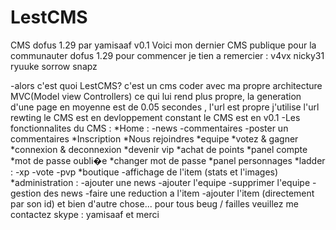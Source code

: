 LestCMS
=======

CMS dofus 1.29 par yamisaaf v0.1
Voici mon dernier CMS publique pour la communauter dofus 1.29
pour commencer je tien a remercier  : 
v4vx
nicky31
ryuuke
sorrow
snapz

-alors c'est quoi LestCMS?
c'est un cms coder avec ma propre architecture MVC(Model view Controllers) ce qui lui rend plus propre, la generation d'une page
en  moyenne est de 0.05 secondes , l'url est propre j'utilise l'url rewting
le CMS est en devloppement constant 
le CMS est en v0.1
-Les fonctionnalites du CMS : 
*Home : 
-news
-commentaires
-poster un commentaires
*Inscription
*Nous rejoindres
*equipe
*votez & gagner
*connexion & deconnexion
*devenir vip
*achat de points
*panel compte
*mot de passe oubli�e
*changer mot de passe
*panel personnages
*ladder : 
-xp
-vote
-pvp
*boutique
-affichage de l'item (stats et l'images)
*administration :
-ajouter une news
-ajouter l'equipe
-supprimer l'equipe
-gestion des news
-faire une reduction a l'item
-ajouter l'item (directement par son id)
et bien d'autre chose...
pour tous beug / failles veuillez me contactez skype : yamisaaf 
et merci
